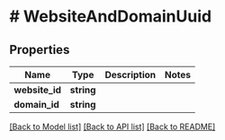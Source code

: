 # # WebsiteAndDomainUuid

## Properties

Name | Type | Description | Notes
------------ | ------------- | ------------- | -------------
**website_id** | **string** |  |
**domain_id** | **string** |  |

[[Back to Model list]](../../README.md#models) [[Back to API list]](../../README.md#endpoints) [[Back to README]](../../README.md)
